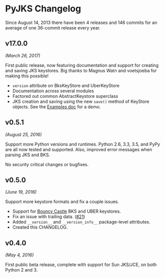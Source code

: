 # PyJKS Changelog

Since August 14, 2013 there have been 4 releases and 146 commits for an
average of one 36-commit release every year.

v17.0.0
-------
*(March 26, 2017)*

First public release, now featuring documentation and support for
creating and saving JKS keystores. Big thanks to Magnus Watn and
voetsjoeba for making this possible!

* `version` attribute on BksKeyStore and UberKeyStore
* Documentation across several modules
* Factored out common AbstractKeystore superclass
* JKS creation and saving using the new `save()` method of KeyStore
  objects. See the
  [Examples doc](http://pyjks.readthedocs.io/en/latest/examples.html)
  for a demo.

v0.5.1
------
*(August 25, 2016)*

Support more Python versions and runtimes. Python 2.6, 3.3, 3.5, and
PyPy are all now tested and supported. Also, improved error messages
when parsing JKS and BKS.

No security critical changes or bugfixes.

v0.5.0
------

*(June 19, 2016)*

Support more keystore formats and fix a couple issues.

* Support for [Bouncy Castle][bc] BKS and UBER keystores.
* Fix an issue with trailing data. ([#21][i21])
* Added `__version__` and `__version_info__` package-level attributes.
* Created this CHANGELOG.

[bc]: https://www.bouncycastle.org/
[i21]: https://github.com/kurtbrose/pyjks/issues/21

v0.4.0
------

*(May 4, 2016)*

First public beta release, complete with support for Sun JKS/JCE, on
both Python 2 and 3.
